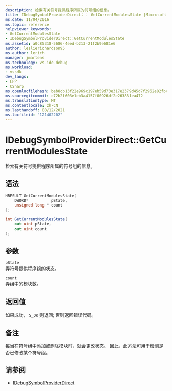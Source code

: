 ```yaml
---
description: 检索有关符号提供程序所属的符号组的信息。
title: IDebugSymbolProviderDirect：： GetCurrentModulesState |Microsoft Docs
ms.date: 11/04/2016
ms.topic: reference
helpviewer_keywords:
- GetCurrentModulesState
- IDebugSymbolProviderDirect::GetCurrentModulesState
ms.assetid: a0c85318-5686-4eed-b213-21f2b9e681e6
author: leslierichardson95
ms.author: lerich
manager: jmartens
ms.technology: vs-ide-debug
ms.workload:
- vssdk
dev_langs:
- CPP
- CSharp
ms.openlocfilehash: beb8cb13f22e969c197eb59d73e317e2379d45d7f2962e82fbc0a63bc02d45cf
ms.sourcegitcommit: c72b2f603e1eb3a4157f00926df2e263831ea472
ms.translationtype: MT
ms.contentlocale: zh-CN
ms.lasthandoff: 08/12/2021
ms.locfileid: "121402202"
---
```

# <a name="idebugsymbolproviderdirectgetcurrentmodulesstate"></a>IDebugSymbolProviderDirect::GetCurrentModulesState
检索有关符号提供程序所属的符号组的信息。

## <a name="syntax"></a>语法

```cpp
HRESULT GetCurrentModulesState(
    DWORD*          pState,
    unsigned long * count
);
```

```csharp
int GetCurrentModulesState(
    out uint pState,
    out uint count
);
```

## <a name="parameters"></a>参数
`pState`\
弄符号提供程序组的状态。

`count`\
弄组中的模块数。

## <a name="return-value"></a>返回值
 如果成功， `S_OK` 则返回; 否则返回错误代码。

## <a name="remarks"></a>备注
 每当在符号组中添加或删除模块时，就会更改状态。 因此，此方法可用于检测是否已修改某个符号组。

## <a name="see-also"></a>请参阅
- [IDebugSymbolProviderDirect](../../../extensibility/debugger/reference/idebugsymbolproviderdirect.md)
